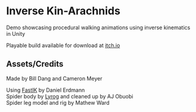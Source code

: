 # Inverse Kin-Arachnids
Demo showcasing procedural walking animations using inverse kinematics in Unity

Playable build available for download at <a href="https://cameronmeyer.itch.io/inverse-kinarachnids">itch.io</a>

## Assets/Credits
Made by Bill Dang and Cameron Meyer

Using <a href="https://assetstore.unity.com/packages/tools/animation/fast-ik-139972">FastIK</a> by Daniel Erdmann<br>
Spider body by <a href="https://www.turbosquid.com/3d-models/spider-design-3d-model-1216010">Lyrog</a> and cleaned up by AJ Obuobi<br>
Spider leg model and rig by Mathew Ward
